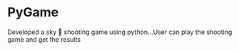 # PyGame
Developed a sky 🌠 shooting game using python...User can play the shooting  game and get the results 

